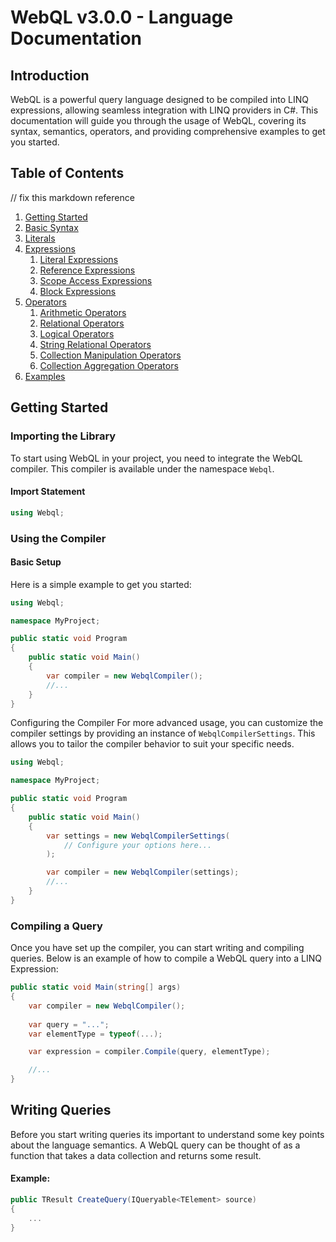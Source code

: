 # WebQL v3.0.0 - Language Documentation
## Introduction

WebQL is a powerful query language designed to be compiled into LINQ expressions, allowing seamless integration with LINQ providers in C#. This documentation will guide you through the usage of WebQL, covering its syntax, semantics, operators, and providing comprehensive examples to get you started.

## Table of Contents
// fix this markdown reference
1. [Getting Started](#getting-started)
2. [Basic Syntax](#basic-syntax)
3. [Literals](#literals)
4. [Expressions](#expressions)
   1. [Literal Expressions](#literal-expressions)
   2. [Reference Expressions](#reference-expressions)
   3. [Scope Access Expressions](#scope-access-expressions)
   4. [Block Expressions](#block-expressions)
5. [Operators](#operators)
   1. [Arithmetic Operators](#arithmetic-operators)
   2. [Relational Operators](#relational-operators)
   3. [Logical Operators](#logical-operators)
   4. [String Relational Operators](#string-relational-operators)
   5. [Collection Manipulation Operators](#collection-manipulation-operators)
   6. [Collection Aggregation Operators](#collection-aggregation-operators)
6. [Examples](#examples)

## Getting Started

### Importing the Library
To start using WebQL in your project, you need to integrate the WebQL compiler. This compiler is available under the namespace `Webql`.

#### Import Statement
```csharp
using Webql;
```

### Using the Compiler

#### Basic Setup
Here is a simple example to get you started:

```csharp
using Webql;

namespace MyProject;

public static void Program 
{
    public static void Main()
    {
        var compiler = new WebqlCompiler();
        //...
    }
}
```

Configuring the Compiler
For more advanced usage, you can customize the compiler settings by providing an instance of `WebqlCompilerSettings`. This allows you to tailor the compiler behavior to suit your specific needs.

```csharp
using Webql;

namespace MyProject;

public static void Program 
{
    public static void Main()
    {
        var settings = new WebqlCompilerSettings(
            // Configure your options here...
        );

        var compiler = new WebqlCompiler(settings);
        //...
    }
}
```

### Compiling a Query

Once you have set up the compiler, you can start writing and compiling queries. Below is an example of how to compile a WebQL query into a LINQ Expression:

```csharp
public static void Main(string[] args)
{
    var compiler = new WebqlCompiler();
    
    var query = "...";
    var elementType = typeof(...);

    var expression = compiler.Compile(query, elementType);

    //...
}
```

## Writing Queries

Before you start writing queries its important to understand some key points about the language semantics. A WebQL query can be thought of as a function that takes a data collection and returns some result.

#### Example:
``` csharp
public TResult CreateQuery(IQueryable<TElement> source)
{
    ...
}
```
